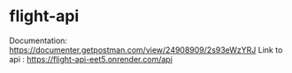 # flight-api
Documentation: https://documenter.getpostman.com/view/24908909/2s93eWzYRJ
Link to api : https://flight-api-eet5.onrender.com/api
